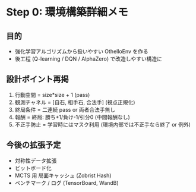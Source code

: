 # Step 0: 環境構築詳細メモ

## 目的
- 強化学習アルゴリズムから扱いやすい OthelloEnv を作る
- 後工程 (Q-learning / DQN / AlphaZero) で改造しやすい構造に

## 設計ポイント再掲
1. 行動空間 = size*size + 1 (pass)
2. 観測チャネル = [自石, 相手石, 合法手] (視点正規化)
3. 終局条件 = 二連続 pass or 両者合法手無し
4. 報酬 = 終局: 勝ち+1/負け-1/引分0 (中間報酬なし)
5. 不正手防止 = 学習時にはマスク利用 (環境内部では不正手なら終了 or 例外)

## 今後の拡張予定
- 対称性データ拡張
- ビットボード化
- MCTS 用 局面キャッシュ (Zobrist Hash)
- ベンチマーク / ログ (TensorBoard, WandB)
